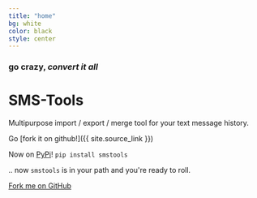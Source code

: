 ```yaml
---
title: "home"
bg: white
color: black
style: center
---
```


### go crazy, *convert it all*

<h1 class="text-blue"><i class="fa fa-space-shuttle fa-2x" style="vertical-align:-12px;"></i> <strong>SMS-Tools</strong></h1>

Multipurpose import / export / merge tool for your text message history.

Go [fork it on github!]({{ site.source_link }})

Now on [PyPi](https://pypi.python.org/pypi/SMSTools)! `pip install smstools`

.. now `smstools` is in your path and you're ready to roll.

<span id="forkongithub">
  <a href="{{ site.source_link }}" class="bg-red">
    Fork me on GitHub
  </a>
</span>
